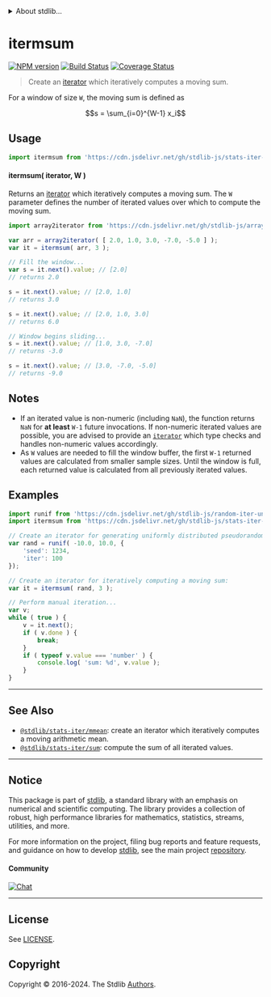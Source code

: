 <!--

@license Apache-2.0

Copyright (c) 2019 The Stdlib Authors.

Licensed under the Apache License, Version 2.0 (the "License");
you may not use this file except in compliance with the License.
You may obtain a copy of the License at

   http://www.apache.org/licenses/LICENSE-2.0

Unless required by applicable law or agreed to in writing, software
distributed under the License is distributed on an "AS IS" BASIS,
WITHOUT WARRANTIES OR CONDITIONS OF ANY KIND, either express or implied.
See the License for the specific language governing permissions and
limitations under the License.

-->


<details>
  <summary>
    About stdlib...
  </summary>
  <p>We believe in a future in which the web is a preferred environment for numerical computation. To help realize this future, we've built stdlib. stdlib is a standard library, with an emphasis on numerical and scientific computation, written in JavaScript (and C) for execution in browsers and in Node.js.</p>
  <p>The library is fully decomposable, being architected in such a way that you can swap out and mix and match APIs and functionality to cater to your exact preferences and use cases.</p>
  <p>When you use stdlib, you can be absolutely certain that you are using the most thorough, rigorous, well-written, studied, documented, tested, measured, and high-quality code out there.</p>
  <p>To join us in bringing numerical computing to the web, get started by checking us out on <a href="https://github.com/stdlib-js/stdlib">GitHub</a>, and please consider <a href="https://opencollective.com/stdlib">financially supporting stdlib</a>. We greatly appreciate your continued support!</p>
</details>

# itermsum

[![NPM version][npm-image]][npm-url] [![Build Status][test-image]][test-url] [![Coverage Status][coverage-image]][coverage-url] <!-- [![dependencies][dependencies-image]][dependencies-url] -->

> Create an [iterator][mdn-iterator-protocol] which iteratively computes a moving sum.

<section class="intro">

For a window of size `W`, the moving sum is defined as

<!-- <equation class="equation" label="eq:moving_sum" align="center" raw="s = \sum_{i=0}^{W-1} x_i" alt="Equation for the moving sum."> -->

```math
s = \sum_{i=0}^{W-1} x_i
```

<!-- <div class="equation" align="center" data-raw-text="s = \sum_{i=0}^{W-1} x_i" data-equation="eq:moving_sum">
    <img src="https://cdn.jsdelivr.net/gh/stdlib-js/stdlib@649f1d940ae76f02c3c2fc97e52f59b452e2e15f/lib/node_modules/@stdlib/stats/iter/msum/docs/img/equation_moving_sum.svg" alt="Equation for the moving sum.">
    <br>
</div> -->

<!-- </equation> -->

</section>

<!-- /.intro -->

<!-- Package usage documentation. -->



<section class="usage">

## Usage

```javascript
import itermsum from 'https://cdn.jsdelivr.net/gh/stdlib-js/stats-iter-msum@deno/mod.js';
```

#### itermsum( iterator, W )

Returns an [iterator][mdn-iterator-protocol] which iteratively computes a moving sum. The `W` parameter defines the number of iterated values over which to compute the moving sum.

```javascript
import array2iterator from 'https://cdn.jsdelivr.net/gh/stdlib-js/array-to-iterator@deno/mod.js';

var arr = array2iterator( [ 2.0, 1.0, 3.0, -7.0, -5.0 ] );
var it = itermsum( arr, 3 );

// Fill the window...
var s = it.next().value; // [2.0]
// returns 2.0

s = it.next().value; // [2.0, 1.0]
// returns 3.0

s = it.next().value; // [2.0, 1.0, 3.0]
// returns 6.0

// Window begins sliding...
s = it.next().value; // [1.0, 3.0, -7.0]
// returns -3.0

s = it.next().value; // [3.0, -7.0, -5.0]
// returns -9.0
```

</section>

<!-- /.usage -->

<!-- Package usage notes. Make sure to keep an empty line after the `section` element and another before the `/section` close. -->

<section class="notes">

## Notes

-   If an iterated value is non-numeric (including `NaN`), the function returns `NaN` for **at least** `W-1` future invocations. If non-numeric iterated values are possible, you are advised to provide an [`iterator`][mdn-iterator-protocol] which type checks and handles non-numeric values accordingly.
-   As `W` values are needed to fill the window buffer, the first `W-1` returned values are calculated from smaller sample sizes. Until the window is full, each returned value is calculated from all previously iterated values.

</section>

<!-- /.notes -->

<!-- Package usage examples. -->

<section class="examples">

## Examples

<!-- eslint no-undef: "error" -->

```javascript
import runif from 'https://cdn.jsdelivr.net/gh/stdlib-js/random-iter-uniform@deno/mod.js';
import itermsum from 'https://cdn.jsdelivr.net/gh/stdlib-js/stats-iter-msum@deno/mod.js';

// Create an iterator for generating uniformly distributed pseudorandom numbers:
var rand = runif( -10.0, 10.0, {
    'seed': 1234,
    'iter': 100
});

// Create an iterator for iteratively computing a moving sum:
var it = itermsum( rand, 3 );

// Perform manual iteration...
var v;
while ( true ) {
    v = it.next();
    if ( v.done ) {
        break;
    }
    if ( typeof v.value === 'number' ) {
        console.log( 'sum: %d', v.value );
    }
}
```

</section>

<!-- /.examples -->

<!-- Section to include cited references. If references are included, add a horizontal rule *before* the section. Make sure to keep an empty line after the `section` element and another before the `/section` close. -->

<section class="references">

</section>

<!-- /.references -->

<!-- Section for related `stdlib` packages. Do not manually edit this section, as it is automatically populated. -->

<section class="related">

* * *

## See Also

-   <span class="package-name">[`@stdlib/stats-iter/mmean`][@stdlib/stats/iter/mmean]</span><span class="delimiter">: </span><span class="description">create an iterator which iteratively computes a moving arithmetic mean.</span>
-   <span class="package-name">[`@stdlib/stats-iter/sum`][@stdlib/stats/iter/sum]</span><span class="delimiter">: </span><span class="description">compute the sum of all iterated values.</span>

</section>

<!-- /.related -->

<!-- Section for all links. Make sure to keep an empty line after the `section` element and another before the `/section` close. -->


<section class="main-repo" >

* * *

## Notice

This package is part of [stdlib][stdlib], a standard library with an emphasis on numerical and scientific computing. The library provides a collection of robust, high performance libraries for mathematics, statistics, streams, utilities, and more.

For more information on the project, filing bug reports and feature requests, and guidance on how to develop [stdlib][stdlib], see the main project [repository][stdlib].

#### Community

[![Chat][chat-image]][chat-url]

---

## License

See [LICENSE][stdlib-license].


## Copyright

Copyright &copy; 2016-2024. The Stdlib [Authors][stdlib-authors].

</section>

<!-- /.stdlib -->

<!-- Section for all links. Make sure to keep an empty line after the `section` element and another before the `/section` close. -->

<section class="links">

[npm-image]: http://img.shields.io/npm/v/@stdlib/stats-iter-msum.svg
[npm-url]: https://npmjs.org/package/@stdlib/stats-iter-msum

[test-image]: https://github.com/stdlib-js/stats-iter-msum/actions/workflows/test.yml/badge.svg?branch=main
[test-url]: https://github.com/stdlib-js/stats-iter-msum/actions/workflows/test.yml?query=branch:main

[coverage-image]: https://img.shields.io/codecov/c/github/stdlib-js/stats-iter-msum/main.svg
[coverage-url]: https://codecov.io/github/stdlib-js/stats-iter-msum?branch=main

<!--

[dependencies-image]: https://img.shields.io/david/stdlib-js/stats-iter-msum.svg
[dependencies-url]: https://david-dm.org/stdlib-js/stats-iter-msum/main

-->

[chat-image]: https://img.shields.io/gitter/room/stdlib-js/stdlib.svg
[chat-url]: https://app.gitter.im/#/room/#stdlib-js_stdlib:gitter.im

[stdlib]: https://github.com/stdlib-js/stdlib

[stdlib-authors]: https://github.com/stdlib-js/stdlib/graphs/contributors

[umd]: https://github.com/umdjs/umd
[es-module]: https://developer.mozilla.org/en-US/docs/Web/JavaScript/Guide/Modules

[deno-url]: https://github.com/stdlib-js/stats-iter-msum/tree/deno
[umd-url]: https://github.com/stdlib-js/stats-iter-msum/tree/umd
[esm-url]: https://github.com/stdlib-js/stats-iter-msum/tree/esm
[branches-url]: https://github.com/stdlib-js/stats-iter-msum/blob/main/branches.md

[stdlib-license]: https://raw.githubusercontent.com/stdlib-js/stats-iter-msum/main/LICENSE

[mdn-iterator-protocol]: https://developer.mozilla.org/en-US/docs/Web/JavaScript/Reference/Iteration_protocols#The_iterator_protocol

<!-- <related-links> -->

[@stdlib/stats/iter/mmean]: https://github.com/stdlib-js/stats-iter-mmean/tree/deno

[@stdlib/stats/iter/sum]: https://github.com/stdlib-js/stats-iter-sum/tree/deno

<!-- </related-links> -->

</section>

<!-- /.links -->
